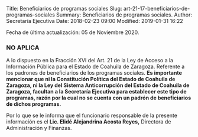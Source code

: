 Title: Beneficiarios de programas sociales
Slug: art-21-17-beneficiarios-de-programas-sociales
Summary: Beneficiarios de programas sociales.
Author: Secretaría Ejecutiva
Date: 2018-02-23 09:00
Modified: 2019-01-31 16:22


Fecha de última actualización: 05 de Noviembre 2020.

### NO APLICA

A lo dispuesto en la Fracción XVI del Art. 21 de la Ley de Acceso a la Información Pública para el Estado de Coahuila de Zaragoza. Referente a los padrones de beneficiarios de los programas sociales. **Es importante mencionar que ni la Constitución Política del Estado de Coahuila de Zaragoza, ni la Ley del Sistema Anticorrupción del Estado de Coahuila de Zaragoza, facultan a la Secretaría Ejecutiva  para establecer este tipo de programas, razón por la cual no se cuenta con un padrón de beneficiarios de dichos programas.**

Por lo que se le informa que el funcionario responsable de la presente información es el **Lic. Elidé Alejandrina Acosta Reyes,** Directora de Administración y Finanzas.
